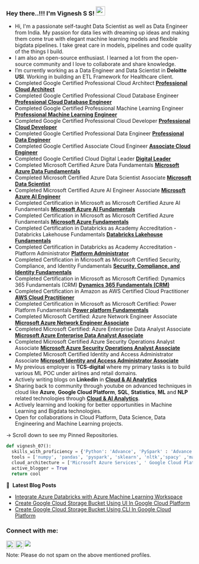 
### Hey there..!!! I'm Vignesh S S! <img src="https://media.giphy.com/media/hvRJCLFzcasrR4ia7z/giphy.gif" width="25px">
    
-  Hi, I'm a passionate self-taught Data Scientist as well as Data Engineer from India. My passion for data lies with dreaming up ideas and making them come true with elegant      machine learning models and flexible bigdata pipelines. I take great care in models, pipelines and code quality of the things I build.
-  I am also an open-source enthusiast. I learned a lot from the open-source community and I love to collaborate and share knowledge. 
-  I’m currently working as a Data Engineer and Data Scientist in **Deloitte USI**. Working in building an ETL Framework for Healthcare client.
-  Completed Google Certified Professional Cloud Architect [**Professional Cloud Architect**](https://www.credential.net/549d74fb-4f47-4cbb-95ff-e8e39bea1adc)
-  Completed Google Certified Professional Cloud Database Engineer [**Professional Cloud Database Engineer**](https://google.accredible.com/ec3436e5-fd21-4a66-b1b4-2c879e25f068#gs.2d3e2i)
-  Completed Google Certified Professional Machine Learning Engineer [**Professional Machine Learning Engineer**](https://www.credential.net/3888f920-dee2-4d25-a28e-f114b5e9eb79)
-  Completed Google Certified Professional Cloud Developer [**Professional Cloud Developer**](https://www.credential.net/7f9867b1-cb0c-4ae1-81b3-5b642fb0b863?key=f3514cf69166ef493f49f9c26290d0d7e7f26d25a98247e33f65eadb200d272c)
-  Completed Google Certified Professional Data Engineer [**Professional Data Engineer**](https://www.credential.net/c5acb214-2d89-43bf-af17-12b9df7fa6c2?key=112a95cdb38d1f897057bfba42c8ce4fa7d58e2b48d6ca8b31379d3079f0aeab#gs.kzvtmo)
-  Completed Google Certified Associate Cloud Engineer [**Associate Cloud Engineer**](https://www.credential.net/32772249-8aab-4fa6-88a9-e39aaf45806a#gs.1qa963)
-  Completed Google Certified Cloud Digital Leader [**Digital Leader**](https://www.credential.net/46159b7a-dee3-4149-83d8-8728a6a9fa96)
-  Completed Microsoft Certified Azure Data Fundamentals [**Microsoft Azure Data Fundamentals**](https://www.credly.com/earner/earned/badge/128ebaa6-4b4f-47c7-b6d7-f5efe33b24ed)
-  Completed Microsoft Certified Azure Data Scientist Associate [**Microsoft Data Scientist**](https://www.credly.com/badges/91fffff4-5df5-480d-a0f3-b85f85781522/public_url)
-  Completed Microsoft Certified Azure AI Engineer Associate [**Microsoft Azure AI Engineer**](https://www.credly.com/earner/earned/badge/99268851-d7af-4ed6-abdc-dc592f44279b)
-  Completed Certification in Microsoft as Microsoft Certified Azure AI Fundamentals [**Microsoft Azure AI Fundamentals**](https://certification.microsoft.com/badge)
-  Completed Certification in Microsoft as Microsoft Certified Azure Fundamentals [**Microsoft Azure Fundamentals**](https://certification.microsoft.com/badge)
-  Completed Certification in Databricks as Academy Accreditation - Databricks Lakehouse Fundamentals [**Databricks Lakehouse Fundamentals**](https://credentials.databricks.com/2a43c44b-3595-40e2-9879-9e4d16f6ebdb#gs.hqi8gj)
-  Completed Certification in Databricks as Academy Accreditation - Platform Administrator [**Platform Administrator**](https://credentials.databricks.com/d2ec5229-aad9-4dcf-a360-4c9545e7c7b3)
-  Completed Certification in Microsoft as Microsoft Certified Security, Compliance, and Identity Fundamentals [**Security, Compliance, and Identity Fundamentals**](https://www.credly.com/badges/6ed7fb84-fcbe-4a49-9ff7-3792b9c5de1b/linked_in?t=re0kpc)
-  Completed Certification in Microsoft as Microsoft Certified: Dynamics 365 Fundamentals (CRM) [**Dynamics 365 Fundamentals (CRM)**](https://www.credly.com/badges/ec4bea25-9f69-40c0-b081-30748b222405/linked_in?t=rk18wt)
-  Completed Certification in Amazon as AWS Certified Cloud Practitioner [**AWS Cloud Practitioner**](https://www.credly.com/earner/earned/badge/074cf1ca-e415-4077-a666-8720bdf4c283)
-  Completed Certification in Microsoft as Microsoft Certified: Power Platform Fundamentals [**Power platform Fundamentals**](https://www.credly.com/badges/3ad8bebb-4604-415a-9959-a432bbcee865/linked_in?t=rkr247)
-  Completed Microsoft Certified: Azure Network Engineer Associate [**Microsoft Azure Network Engineer Associate**](https://www.credly.com/badges/46529ad5-f715-45b2-a71b-ce42a1708e3c/public_url)
-  Completed Microsoft Certified: Azure Enterprise Data Analyst Associate [**Microsoft Azure Enterprise Data Analyst Associate**](https://www.credly.com/badges/56a46e20-f9bb-4b22-b424-9504315c0634/public_url)
-  Completed Microsoft Certified Azure Security Operations Analyst Associate [**Microsoft Azure Security Operations Analyst Associate**](https://www.credly.com/badges/239ff43c-3257-4fb4-8a0b-ba6c29c19aa2/public_url)
-  Completed Microsoft Certified Identity and Access Administrator Associate [**Microsoft Identity and Access Administrator Associate**](https://www.credly.com/badges/b31c7166-5238-4e7e-9c04-210194549fff/public_url)
-  My previous employer is **TCS-digital** where my primary tasks is to build various ML POC under airlines and retail domains.
-  Actively writing blogs on **Linkedin** in [**Cloud & AI Analytics**](https://www.linkedin.com/company/cloud-ai-analytics/?viewAsMember=true)
-  Sharing back to community through youtube on advanced techniques in cloud like **Azure**, **Google Cloud Platform**, **SQL**, **Statistics**, **ML** and **NLP** related technologies through
   [**Cloud & AI Analytics**](https://www.youtube.com/channel/UCyAnuvrJq_2JCnYm8atLE2w).
-  Actively learning and looking for better opportunities in Machine Learning and Bigdata technologies.
-  Open for collaborations in Cloud Platform, Data Science, Data Engineering and Machine Learning projects.

    
-> Scroll down to see my Pinned Repositories.

```python
def vignesh_07():
  skills_with_proficiency = {'Python': 'Advance', 'PySpark' : 'Advance','SQL & NoSQL': 'Intermediate', 'DSA': 'Intermediate', 'Statistics' : 'Advance'}
  tools = ['numpy', 'pandas', 'pyspark', 'sklearn', 'nltk','spacy' ,'matplotlib', 'seaborn', 'keras', 'json', 'flask', 'powerBI', 'pyspark', 'time series', 'devops', 'Bigdata technologies', 'etl pipelines', 'ci/cd-devops']
  cloud_architecture = ['Microsoft Azure Services', ' Google Cloud Platform', 'Amazon Web Services']
  active_blogger = True
  return cool
```


📕 &nbsp;**Latest Blog Posts**
<!-- BLOG-POST-LIST:START -->
- [Integrate Azure Databricks with Azure Machine Learning Workspace](https://www.linkedin.com/pulse/integrate-azure-databricks-machine-learning-workspace-/)
- [Create Google Cloud Storage Bucket Using UI In Google Cloud Platform](https://www.linkedin.com/pulse/create-google-cloud-storage-bucket-using-ui-platform-/)
- [Create Google Cloud Storage Bucket Using CLI In Google Cloud Platform](https://www.linkedin.com/pulse/create-google-cloud-storage-bucket-using-cli-platform-/)
<!-- BLOG-POST-LIST:END -->



### Connect with me:

<a href="https://www.linkedin.com/in/vignesh-sekar-sujatha-02aa9b125/">
  <img align="left" alt="Vignesh's LinkedIN" width="22px" src="https://raw.githubusercontent.com/peterthehan/peterthehan/master/assets/linkedin.svg" />
</a>
<a href="https://www.youtube.com/channel/UCyAnuvrJq_2JCnYm8atLE2w">
  <img align="left" alt="Cloud_AI_Analytics | YouTube" width="22px" src="https://raw.githubusercontent.com/peterthehan/peterthehan/master/assets/youtube.svg" />
</a>

![](https://visitor-badge.glitch.me/badge?page_id=vigneshSs-07.vigneshSs-07)

Note: Please do not spam on the above mentioned profiles.


